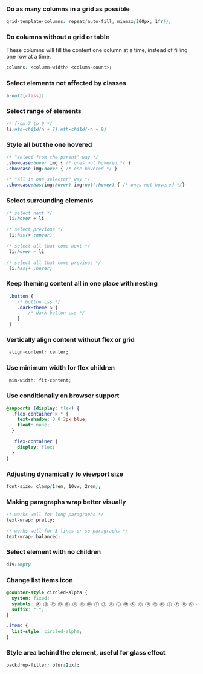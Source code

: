 ### Do as many columns in a grid as possible

```css
grid-template-columns: repeat(auto-fill, minmax(200px, 1fr));
```

### Do columns without a grid or table
These columns will fill the content one column at a time, instead of filling one row at a time.

```css
columns: <column-width> <column-count>;
```

### Select elements not affected by classes

```css
a:not([class])
```

### Select range of elements
```css
/* from 7 to 0 */
li:nth-child(n + 7):nth-child(-n + 9)
```

### Style all but the one hovered
```css
/* "select from the parent" way */
.showcase:hover img { /* ones not hovered */ }
.showcase img:hover { /* one hovered */ }

/* "all in one selector" way */
.showcase:has(img:hover) img:not(:hover) { /* ones not hovered */}
```

### Select surrounding elements 
```css
/* select next */
 li:hover + li

/* select previous */
 li:has(+ :hover)

/* select all that come next */
 li:hover ~ li

/* select all that come previous */
 li:has(+ :hover)
```

### Keep theming content all in one place with nesting
```css
 .button {
    /* button css */
    .dark-theme & {
        /* dark button css */
    }
 }
```

### Vertically align content without flex or grid
```css
 align-content: center;
```

### Use minimum width for flex children
```css
 min-width: fit-content;
```

### Use conditionally on browser support
```css
@supports (display: flex) {
  .flex-container > * {
    text-shadow: 0 0 2px blue;
    float: none;
  }

  .flex-container {
    display: flex;
  }
}
```

### Adjusting dynamically to viewport size

```css
font-size: clamp(1rem, 10vw, 2rem);
```

### Making paragraphs wrap better visually

```css
/* works well for long paragraphs */
text-wrap: pretty;

/* works well for 3 lines or so paragraphs */
text-wrap: balanced;
```

### Select element with no children

```css
div:empty
```

### Change list items icon

```css
@counter-style circled-alpha {
  system: fixed;
  symbols: Ⓐ Ⓑ Ⓒ Ⓓ Ⓔ Ⓕ Ⓖ Ⓗ Ⓘ Ⓙ Ⓚ Ⓛ Ⓜ Ⓝ Ⓞ Ⓟ Ⓠ Ⓡ Ⓢ Ⓣ Ⓤ Ⓥ Ⓦ Ⓧ Ⓨ Ⓩ;
  suffix: " ";
}

.items {
  list-style: circled-alpha;
}
```

### Style area behind the element, useful for glass effect

```css
backdrop-filter: blur(2px);
```